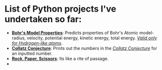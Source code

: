 # List of Python projects I've undertaken so far: 
  - **[Bohr's Model Properties](https://github.com/syswraith/python-projects/blob/main/bohr_calc.py)**: Predicts properties of Bohr's Atomic model- radius, velocity, potential energy, kinetic energy, total energy. *[Valid only for Hydrogen-like atoms](https://en.wikipedia.org/wiki/Bohr_model#Shortcomings)*.
  - **[Collatz Conjecture](https://github.com/syswraith/python-projects/blob/main/collatzConjecture.py)**: Prints out the numbers in the *[Collatz Conjecture](https://en.wikipedia.org/wiki/Collatz_conjecture)* for an inputted number.
  - **[Rock, Paper, Scissors](https://github.com/syswraith/python-projects/blob/main/rock_paper_scissors.py)**: Its like a rite of passage.
  - 

